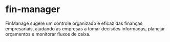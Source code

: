 # fin-manager
FinManage sugere um controle organizado e eficaz das finanças empresariais, ajudando as empresas a tomar decisões informadas, planejar orçamentos e monitorar fluxos de caixa.
